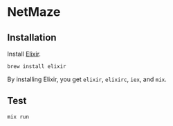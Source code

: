 # NetMaze

## Installation

Install [Elixir](https://elixir-lang.org).

```shell
brew install elixir
```

By installing Elixir, you get `elixir`, `elixirc`, `iex`, and `mix`.

## Test

```shell
mix run
```
